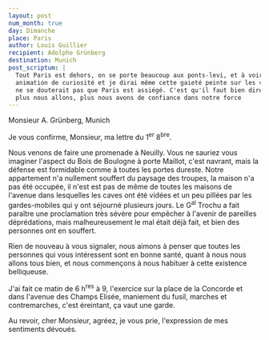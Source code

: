 ```yaml
---
layout: post
num_month: true
day: Dimanche
place: Paris
author: Louis Guillier
recipient: Adolphe Grünberg
destination: Munich
post_scriptum: |
  Tout Paris est dehors, on se porte beaucoup aux ponts-levi, et à voir cette
  animation de curiosité et je dirai même cette gaieté peinte sur les visages, on
  ne se douterait pas que Paris est assiégé. C'est qu'il faut bien dire aussi que
  plus nous allons, plus nous avons de confiance dans notre force
---
```


Monsieur A. Grünberg, Munich


Je vous confirme, Monsieur, ma lettre du 1<sup>er</sup> 8<sup>bre</sup>.

Nous venons de faire une promenade à Neuilly. Vous ne sauriez vous imaginer
l'aspect du Bois de Boulogne à porte Maillot, c'est navrant, mais la défense
est formidable comme à toutes les portes dureste. Notre appartement n'a
nullement souffert du paysage des troupes, la maison n'a pas été occupée, il
n'est est pas de même de toutes les maisons de l'avenue dans lesquelles les
caves ont été vidées et un peu pillées par les gardes-mobiles qui y ont
séjourné plusieurs jours. Le G<sup>al</sup> Trochu a fait paraître une proclamation très
sévère pour empêcher à l'avenir de pareilles déprédations, mais malheureusement
le mal était déjà fait, et bien des personnes ont en souffert.

Rien de nouveau à vous signaler, nous aimons à penser que toutes les personnes
qui vous intéressent sont en bonne santé, quant à nous nous allons tous bien,
et nous commençons à nous habituer à cette existence belliqueuse.

J'ai fait ce matin de 6 h<sup>res</sup> à 9, l'exercice sur la place de la Concorde et
dans l'avenue des Champs Elisée, maniement du fusil, marches et contremarches,
c'est éreintant, ça vaut une garde.

Au revoir, cher Monsieur, agréez, je vous prie, l'expression de mes sentiments
dévoués.
